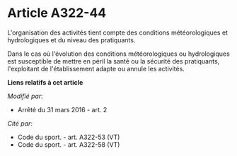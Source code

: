 # Article A322-44

L'organisation des activités tient compte des conditions météorologiques et hydrologiques et du niveau des pratiquants.

Dans le cas où l'évolution des conditions météorologiques ou hydrologiques est susceptible de mettre en péril la santé ou la
sécurité des pratiquants, l'exploitant de l'établissement adapte ou annule les activités.

**Liens relatifs à cet article**

_Modifié par_:

  - Arrêté du 31 mars 2016 - art. 2

_Cité par_:

  - Code du sport. - art. A322-53 (VT)
  - Code du sport. - art. A322-58 (VT)
